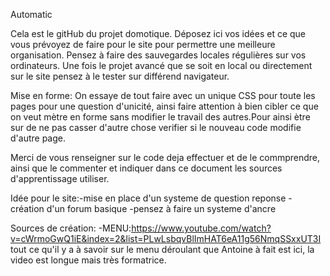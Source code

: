 
Automatic

Cela est le gitHub du projet domotique. Déposez ici vos idées et ce que vous prévoyez de faire pour le site pour permettre une meilleure organisation.
Pensez à faire des sauvegardes locales régulières sur vos ordinateurs. Une fois le projet avancé que se soit en local ou directement sur le site pensez à le tester sur différend navigateur.

Mise en forme: On essaye de tout faire avec un unique CSS pour toute les pages pour une question d'unicité, ainsi faire attention à bien cibler ce que on veut mètre en forme sans modifier le travail des autres.Pour ainsi ètre sur de ne pas casser d'autre chose verifier si le nouveau code modifie d'autre page.

Merci de vous renseigner sur le code deja effectuer et de le commprendre, ainsi que le commenter et indiquer dans ce document les sources d'apprentissage utiliser.



Idée pour le site:-mise en place d'un systeme de question reponse
                  -création d'un forum basique
                  -pensez à faire un systeme d'ancre
      
Sources de création:
      -MENU:https://www.youtube.com/watch?v=cWrmoGwQ1iE&index=2&list=PLwLsbqvBlImHAT6eA11g56NmqSSxxUT3I
          tout ce qu'il y a à savoir sur le menu déroulant que Antoine à fait est ici, la video est longue mais très formatrice.
